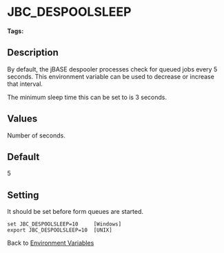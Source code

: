 # JBC_DESPOOLSLEEP

<PageHeader />

**Tags:**
<badge text='environment variable' vertical='middle' />
<badge text='spooler' vertical='middle' />
<badge text='despool' vertical='middle' />

## Description

By default, the jBASE despooler processes check for queued jobs every 5 seconds. This environment variable can be used to decrease or increase that interval.

The minimum sleep time this can be set to is 3 seconds.

## Values

Number of seconds.

## Default

5

## Setting

It should be set before form queues are started.

```
set JBC_DESPOOLSLEEP=10     [Windows]
export JBC_DESPOOLSLEEP=10  [UNIX]
```

Back to [Environment Variables](./../README.md)

  
<PageFooter />
